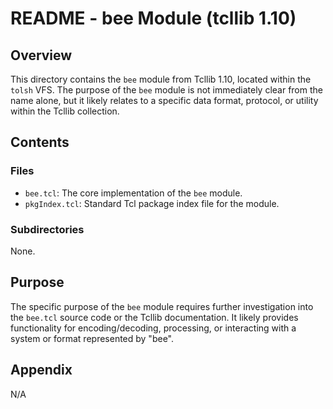 # README - bee Module (tcllib 1.10)

## Overview

This directory contains the `bee` module from Tcllib 1.10, located within the `tolsh` VFS. The purpose of the `bee` module is not immediately clear from the name alone, but it likely relates to a specific data format, protocol, or utility within the Tcllib collection.

## Contents

### Files

- `bee.tcl`: The core implementation of the `bee` module.
- `pkgIndex.tcl`: Standard Tcl package index file for the module.

### Subdirectories

None.

## Purpose

The specific purpose of the `bee` module requires further investigation into the `bee.tcl` source code or the Tcllib documentation. It likely provides functionality for encoding/decoding, processing, or interacting with a system or format represented by "bee".

## Appendix

N/A 